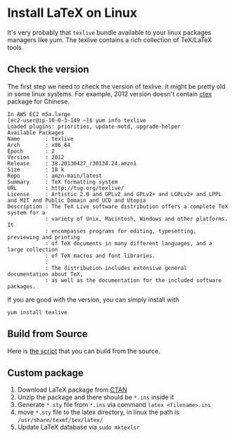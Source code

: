 # Install LaTeX on Linux

It's very probably that `texlive` bundle available to your linux packages managers like yum. The texlive contains a rich collection of TeX/LaTeX tools.

## Check the version

The first step we need to check the version of texlive. It might be pretty old in some linux systems. For example, 2012 version doesn't contain [ctex](http://www.ctex.org/) package for Chinese.

```
In AWS EC2 m5a.large
[ec2-user@ip-10-0-3-149 ~]$ yum info texlive
Loaded plugins: priorities, update-motd, upgrade-helper
Available Packages
Name        : texlive
Arch        : x86_64
Epoch       : 2
Version     : 2012
Release     : 38.20130427_r30134.24.amzn1
Size        : 18 k
Repo        : amzn-main/latest
Summary     : TeX formatting system
URL         : http://tug.org/texlive/
License     : Artistic 2.0 and GPLv2 and GPLv2+ and LGPLv2+ and LPPL and MIT and Public Domain and UCD and Utopia
Description : The TeX Live software distribution offers a complete TeX system for a
            : variety of Unix, Macintosh, Windows and other platforms. It
            : encompasses programs for editing, typesetting, previewing and printing
            : of TeX documents in many different languages, and a large collection
            : of TeX macros and font libraries.
            :
            : The distribution includes extensive general documentation about TeX,
            : as well as the documentation for the included software packages.
```

If you are good with the version, you can simply install with

```
yum install texlive
```

## Build from Source

Here is [the script](placeholder) that you can build from the source.

## Custom package

1. Download LaTeX package from [CTAN](https://ctan.org/)
2. Unzip the package and there should be `*.ins` inside it
3. Generate `*.sty` file from `*.ins` via command `latex <filename>.ins`
4. move `*.sty` file to the latex directory, in linux the path is `/usr/share/texmf/tex/latex/`
5. Update LaTeX database via `sudo mktexlsr`
